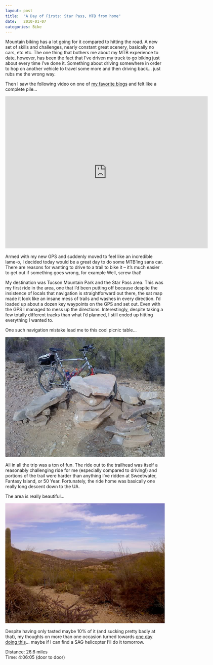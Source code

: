 ```yaml
---
layout: post
title:  "A Day of Firsts: Star Pass, MTB from home"
date:   2010-01-07
categories: Bike
---
```


Mountain biking has a lot going for it compared to hitting the road. A new set of skills and challenges, nearly constant great scenery, basically no cars, etc etc. The one thing that bothers me about my MTB experience to date, however, has been the fact that I’ve driven my truck to go biking just about every time I’ve done it. Something about driving somewhere in order to hop on another vehicle to travel some more and then driving back… just rubs me the wrong way.

Then I saw the following video on one of [my favorite blogs](http://www.topofusion.com/diary/2010/01/02/mountain-bike-quantum-physics/) and felt like a complete pile…

<iframe src="https://player.vimeo.com/video/8514633" width="640" height="480" frameborder="0" webkitallowfullscreen mozallowfullscreen allowfullscreen></iframe>

Armed with my new GPS and suddenly moved to feel like an incredible lame-o, I decided today would be a great day to do some MTB’ing sans car. There are reasons for wanting to drive to a trail to bike it – it’s much easier to get out if something goes wrong, for example Well, screw that!

My destination was Tucson Mountain Park and the Star Pass area. This was my first ride in the area, one that I’d been putting off because despite the insistence of locals that navigation is straightforward out there, the sat map made it look like an insane mess of trails and washes in every direction. I’d loaded up about a dozen key waypoints on the GPS and set out. Even with the GPS I managed to mess up the directions. Interestingly, despite taking a few totally different tracks than what I’d planned, I still ended up hitting everything I wanted to.

One such navigation mistake lead me to this cool picnic table…

![](/assets/img/2010-01-07-star-pass/0106001356a.jpg)

All in all the trip was a ton of fun. The ride out to the trailhead was itself a reasonably challenging ride for me (especially compared to driving!) and portions of the trail were harder than anything I’ve ridden at Sweetwater, Fantasy Island, or 50 Year. Fortunately, the ride home was basically one really long descent down to the UA.

The area is really beautiful…

![](/assets/img/2010-01-07-star-pass/0106001404a.jpg)

Despite having only tasted maybe 10% of it (and sucking pretty badly at that), my thoughts on more than one occasion turned towards [one day doing this](http://tmprocknroad.azmtbchallenge.com/)… maybe if I can find a SAG helicopter I’ll do it tomorrow.

Distance: 26.6 miles  
Time: 4:06:05 (door to door)